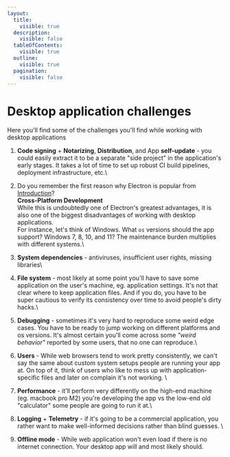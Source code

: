 ```yaml
---
layout:
  title:
    visible: true
  description:
    visible: false
  tableOfContents:
    visible: true
  outline:
    visible: true
  pagination:
    visible: false
---
```


# Desktop application challenges

Here you'll find some of the challenges you'll find while working with desktop applications

1. **Code signing** + **Notarizing**, **Distribution**, and App **self-update** - you could easily extract it to be a separate "side project" in the application's early stages. It takes a lot of time to set up robust CI build pipelines, deployment infrastructure, etc.\

2. Do you remember the first reason why Electron is popular from [Introduction](./#why-electron-is-popular)?\
   **Cross-Platform Development** \
   While this is undoubtedly one of Electron's greatest advantages, it is also one of the biggest disadvantages of working with desktop applications. \
   For instance, let's think of Windows. What `os` versions should the app support? Windows 7, 8, 10, and 11? The maintenance burden multiplies with different systems.\

3. **System dependencies** - antiviruses, insufficient user rights, missing libraries\

4. **File system** - most likely at some point you'll have to save some application on the user's machine, eg. application settings. It's not that clear where to keep application files. And if you do, you have to be super cautious to verify its consistency over time to avoid people's dirty hacks.\

5. **Debugging** - sometimes it's very hard to reproduce some weird edge cases. You have to be ready to jump working on different platforms and os versions. It's almost certain you'll come across some _"weird behavior"_ reported by some users, that no one can reproduce.\

6. **Users** -  While web browsers tend to work pretty consistently, we can't say the same about custom system setups people are running your app at. On top of it, think of users who like to mess up with application-specific files and later on complain it's not working. \

7. **Performance** - it'll perform very differently on the high-end machine (eg. macbook pro M2) you're developing the app vs the low-end old "calculator" some people are going to run it at.\

8. **Logging** + **Telemetry** - if it's going to be a commercial application, you rather want to make well-informed decisions rather than blind guesses. \

9. **Offline mode** - While web application won't even load if there is no internet connection. Your desktop app will and most likely should.




